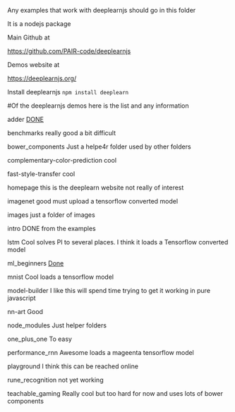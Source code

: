 Any examples that work with deeplearnjs should go in this folder

It is a nodejs package

Main Github at 

https://github.com/PAIR-code/deeplearnjs


Demos website at

https://deeplearnjs.org/



Install deeplearnjs 
```npm install deeplearn```






#Of the deeplearnjs demos here is the list and any information

adder     [DONE](https://hpssjellis.github.io/deeplearnjs-javascript-examples/example01.html)



benchmarks   really good a bit difficult

bower_components   Just a helpe4r folder used by other folders


complementary-color-prediction   cool

fast-style-transfer   cool

homepage   this is the deeplearn website not really of interest


imagenet    good must upload a tensorflow converted model


images    just a folder of images


intro     DONE from the examples


lstm    Cool solves PI to several places. I think it loads a Tensorflow converted model

ml_beginners   [Done](https://hpssjellis.github.io/deeplearnjs-javascript-examples/example02.html)

mnist     Cool loads a tensorflow model

model-builder    I like this will spend time trying to get it working in pure javascript


nn-art   Good



node_modules Just helper folders


one_plus_one   To easy


performance_rnn Awesome loads a mageenta tensorflow model




playground    I think this can be reached online




rune_recognition   not yet working




teachable_gaming    Really cool but too hard for now and uses lots of bower components












